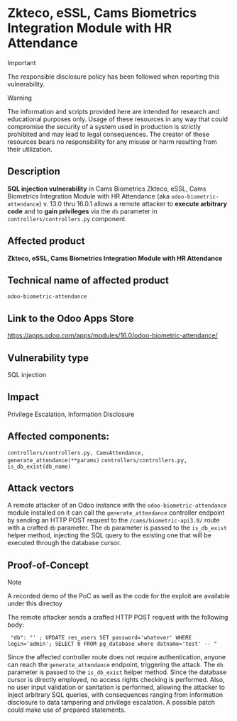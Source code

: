 # Zkteco, eSSL, Cams Biometrics Integration Module with HR Attendance

> [!IMPORTANT]  
> The responsible disclosure policy has been followed when reporting this vulnerability. 

> [!WARNING]
> The information and scripts provided here are intended for research and educational purposes only. 
> Usage of these resources in any way that could compromise the security of a system used in production is strictly prohibited and may lead to legal consequences. 
> The creator of these resources bears no responsibility for any misuse or harm resulting from their utilization.


<!-- ## CVE ID
**CVE-2023-XXXXX** -->

## Description
**SQL injection vulnerability** in Cams Biometrics Zkteco, eSSL, Cams Biometrics Integration Module with HR Attendance (aka `odoo-biometric-attendance`) v. 13.0 thru 16.0.1 allows a remote attacker to **execute arbitrary code** and to **gain privileges** via the `db` parameter in `controllers/controllers.py` component.

## Affected product
**Zkteco, eSSL, Cams Biometrics Integration Module with HR Attendance**

## Technical name of affected product
`odoo-biometric-attendance`

## Link to the Odoo Apps Store
https://apps.odoo.com/apps/modules/16.0/odoo-biometric-attendance/

## Vulnerability type
SQL injection

## Impact
Privilege Escalation, Information Disclosure

## Affected components: 
`controllers/controllers.py, CamsAttendance, generate_attendance(**params)`
`controllers/controllers.py, is_db_exist(db_name)`

## Attack vectors
A remote attacker of an Odoo instance with the `odoo-biometric-attendance` module installed on it can call the `generate_attendance` controller endpoint by sending an HTTP POST request to the `/cams/biometric-api3.0/` route with a crafted `db` parameter. The `db` parameter is passed to the `is_db_exist` helper method, injecting the SQL query to the existing one that will be executed through the database cursor.


## Proof-of-Concept

> [!NOTE] 
> A recorded demo of the PoC as well as the code for the exploit are available under this directoy

 The remote attacker sends a crafted HTTP POST request with the following body:


` "db": "' ; UPDATE res_users SET password='whatever' WHERE login='admin'; SELECT 0 FROM pg_database where datname='test' -- "`


Since the affected controller route does not require authentication, anyone can reach the `generate_attendance` endpoint, triggering the attack. The `db` parameter is passed to the `is_db_exist` helper method. Since the database cursor is directly employed, no access rights checking is performed. Also, no user input validation or sanitation is performed, allowing the attacker to inject arbitrary SQL queries, with consequences ranging from information disclosure to data tampering and privilege escalation. A possible patch could make use of prepared statements.




